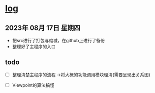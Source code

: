 # [log](https://github.com/shu1ong/gitblog/issues/24)

## 2023年 08月 17日 星期四

+ 把src进行了打包与缩减，在github上进行了备份
+ 整理好了主程序的入口

## todo
- [ ] 整理清楚主程序的流程 ->将大概的功能调用模块理清(需要呈现出关系图)
- [ ] Viewpoint的算法搞懂

